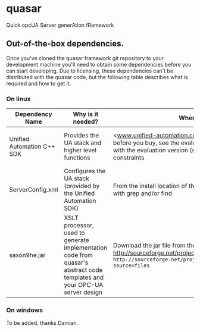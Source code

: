 # quasar
Quick opcUA Server generAtion fRamework

## Out-of-the-box dependencies.
Once you've cloned the quasar framework git repository to your development machine you'll need to obtain some dependencies before you can start developing. Due to licensing, these dependencies can't be distributed with the quasar code, but the following table describes what is required and how to get it.

### On linux
|Dependency Name|Why is it needed?|Where do I get it?|Where do I put it?|
|-------------- |---------------- |----------------- |----------------- |
|Unified Automation C++ SDK |Provides the UA stack and higher level functions |<www.unified-automation.com> At time of writing you can try before you buy, see the evaluation download. quasar also works with the evaluation version (subject to the vendor's evaluation constraints |Follow the installation instructions from the vendor; the SDK needs to be installed on the development machine|
|ServerConfig.xml |Configures the UA stack (provided by the Unified Automation SDK) |From the install location of the Unified Automation SDK, locate it with grep and/or find |Copy it to _quasar-checkout-dir_/bin |
|saxon9he.jar   |XSLT processor, used to generate implementation code from quasar's abstract code templates and your OPC-UA server design|Download the jar file from the saxon sourceforge page <http://sourceforge.net/projects/saxon>. At time of writing `wget http://sourceforge.net/projects/saxon/files/latest/download?source=files`|Copy the jar file to _quasar-checkout-dir_/Design/saxon9he.jar |

### On windows
To be added, thanks Damian.
